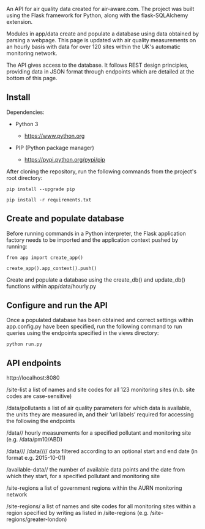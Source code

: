 An API for air quality data created for air-aware.com. The project was built using the Flask framework for Python, along with the flask-SQLAlchemy extension. 

Modules in app/data create and populate a database using data obtained by parsing a webpage. This page is updated with air quality measurements on an hourly basis with data for over 120 sites within the UK's automatic monitoring network.

The API gives access to the database. It follows REST design principles, providing data in JSON format through endpoints which are detailed at the bottom of this page.


Install
-------

Dependencies:

 - Python 3

   - https://www.python.org

 - PIP (Python package manager)

   - https://pypi.python.org/pypi/pip
      
After cloning the repository, run the following commands from the project's root directory:

    pip install --upgrade pip

    pip install -r requirements.txt
    

Create and populate database
----------------------------
Before running commands in a Python interpreter, the Flask application factory needs to be imported and the application context pushed by running:

    from app import create_app()

    create_app().app_context().push()

Create and populate a database using the create_db() and update_db() functions within app/data/hourly.py  


Configure and run the API
--------------------------
Once a populated database has been obtained and correct settings within app.config.py have been specified, run the following command to run queries using the endpoints specified in the views directory:

    python run.py


API endpoints
-------------

http://localhost:8080


/site-list
a list of names and site codes for all 123 monitoring sites (n.b. site codes are case-sensitive)

/data/pollutants
a list of air quality parameters for which data is available, the units they are measured in, and their ‘url labels’ required for accessing the following the endpoints

/data/<pollutant>/<site code>
hourly measurements for a specified pollutant and monitoring site (e.g. /data/pm10/ABD)

/data/<pollutant>/<site code>/<start date>
/data/<pollutant>/<site code>/<start date>/<end date>
data filtered according to an optional start and end date (in format e.g. 2015-10-01)

/available-data/<pollutant>/<site code>
the number of available data points and the date from which they start, for a specified pollutant and monitoring site

/site-regions
a list of government regions within the AURN monitoring network

/site-regions/<region>
a list of names and site codes for all monitoring sites within a region specified by writing as listed in /site-regions (e.g. /site-regions/greater-london)

